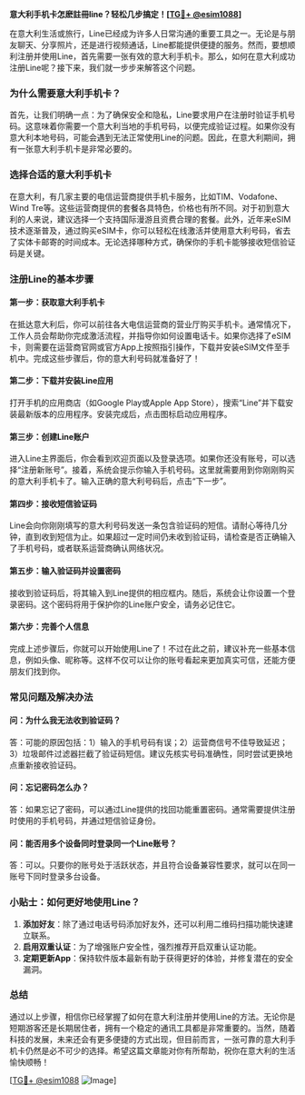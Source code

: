 **意大利手机卡怎麽註冊line？轻松几步搞定！[[TG💪+ @esim1088](https://t.me/s/esim1088)]**

在意大利生活或旅行，Line已经成为许多人日常沟通的重要工具之一。无论是与朋友聊天、分享照片，还是进行视频通话，Line都能提供便捷的服务。然而，要想顺利注册并使用Line，首先需要一张有效的意大利手机卡。那么，如何在意大利成功注册Line呢？接下来，我们就一步步来解答这个问题。

### **为什么需要意大利手机卡？**

首先，让我们明确一点：为了确保安全和隐私，Line要求用户在注册时验证手机号码。这意味着你需要一个意大利当地的手机号码，以便完成验证过程。如果你没有意大利本地号码，可能会遇到无法正常使用Line的问题。因此，在意大利期间，拥有一张意大利手机卡是非常必要的。

### **选择合适的意大利手机卡**

在意大利，有几家主要的电信运营商提供手机卡服务，比如TIM、Vodafone、Wind Tre等。这些运营商提供的套餐各具特色，价格也有所不同。对于初到意大利的人来说，建议选择一个支持国际漫游且资费合理的套餐。此外，近年来eSIM技术逐渐普及，通过购买eSIM卡，你可以轻松在线激活并使用意大利号码，省去了实体卡邮寄的时间成本。无论选择哪种方式，确保你的手机卡能够接收短信验证码是关键。

### **注册Line的基本步骤**

#### **第一步：获取意大利手机卡**
在抵达意大利后，你可以前往各大电信运营商的营业厅购买手机卡。通常情况下，工作人员会帮助你完成激活流程，并指导你如何设置电话卡。如果你选择了eSIM卡，则需要在运营商官网或官方App上按照指引操作，下载并安装eSIM文件至手机中。完成这些步骤后，你的意大利号码就准备好了！

#### **第二步：下载并安装Line应用**
打开手机的应用商店（如Google Play或Apple App Store），搜索“Line”并下载安装最新版本的应用程序。安装完成后，点击图标启动应用程序。

#### **第三步：创建Line账户**
进入Line主界面后，你会看到欢迎页面以及登录选项。如果你还没有账号，可以选择“注册新账号”。接着，系统会提示你输入手机号码。这里就需要用到你刚刚购买的意大利手机卡了。输入正确的意大利号码后，点击“下一步”。

#### **第四步：接收短信验证码**
Line会向你刚刚填写的意大利号码发送一条包含验证码的短信。请耐心等待几分钟，直到收到短信为止。如果超过一定时间仍未收到验证码，请检查是否正确输入了手机号码，或者联系运营商确认网络状况。

#### **第五步：输入验证码并设置密码**
接收到验证码后，将其输入到Line提供的相应框内。随后，系统会让你设置一个登录密码。这个密码将用于保护你的Line账户安全，请务必记住它。

#### **第六步：完善个人信息**
完成上述步骤后，你就可以开始使用Line了！不过在此之前，建议补充一些基本信息，例如头像、昵称等。这样不仅可以让你的账号看起来更加真实可信，还能方便朋友们找到你。

### **常见问题及解决办法**

#### **问：为什么我无法收到验证码？**
答：可能的原因包括：1）输入的手机号码有误；2）运营商信号不佳导致延迟；3）垃圾邮件过滤器拦截了验证码短信。建议先核实号码准确性，同时尝试更换地点重新接收验证码。

#### **问：忘记密码怎么办？**
答：如果忘记了密码，可以通过Line提供的找回功能重置密码。通常需要提供注册时使用的手机号码，并通过短信验证身份。

#### **问：能否用多个设备同时登录同一个Line账号？**
答：可以。只要你的账号处于活跃状态，并且符合设备兼容性要求，就可以在同一账号下同时登录多台设备。

### **小贴士：如何更好地使用Line？**

1. **添加好友**：除了通过电话号码添加好友外，还可以利用二维码扫描功能快速建立联系。
2. **启用双重认证**：为了增强账户安全性，强烈推荐开启双重认证功能。
3. **定期更新App**：保持软件版本最新有助于获得更好的体验，并修复潜在的安全漏洞。

### **总结**

通过以上步骤，相信你已经掌握了如何在意大利注册并使用Line的方法。无论你是短期游客还是长期居住者，拥有一个稳定的通讯工具都是非常重要的。当然，随着科技的发展，未来还会有更多便捷的方式出现，但目前而言，一张可靠的意大利手机卡仍然是必不可少的选择。希望这篇文章能对你有所帮助，祝你在意大利的生活愉快顺畅！

[[TG💪+ @esim1088](https://t.me/s/esim1088) ![Image](https://i.postimg.cc/4NQfJmqS/Snipaste-2025-05-13-00-14-12.png)]